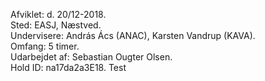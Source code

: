 

Afviklet: d. 20/12-2018.\
Sted: EASJ, Næstved.\
Undervisere: András Ács (ANAC), Karsten Vandrup (KAVA).\
Omfang: 5 timer.\
Udarbejdet af: Sebastian Ougter Olsen.\
Hold ID: na17da2a3E18.
Test
